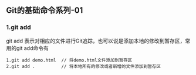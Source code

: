 ## Git的基础命令系列-01

### 1.git add
git add 表示对相应的文件进行Git追踪，也可以说是添加本地的修改到暂存区，常用的git add命令有</br>
```
1.git add demo.html  // 将demo.html文件添加到暂存区
2.git add .          // 将本地所有的修改或者新增的文件添加到暂存区
```